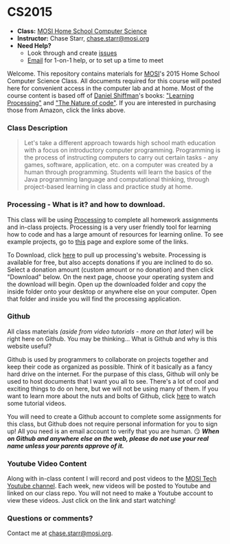 # CS2015

* **Class:** [MOSI Home School Computer Science](http://www.campfun.org/hisccoprsea11.html)
* **Instructor:** Chase Starr, [chase.starr@mosi.org](mailto:chase.starr@mosi.org)
* **Need Help?**
  * Look through and create [issues](https://github.com/mositech/CS2015/issues)
  * [Email](mailto:chase.starr@mosi.org) for 1-on-1 help, or to set up a time to meet

Welcome. This repository contains materials for [MOSI](mosi.org)'s 2015 Home School Computer Science Class. All documents required for this course will posted here for convenient access in the computer lab and at home. Most of the course content is based off of [Daniel Shiffman](http://shiffman.net/)'s books: ["Learning Processing"](http://www.amazon.com/gp/product/0123944430/ref=pd_lpo_sbs_dp_ss_1/175-2194378-3466529?pf_rd_m=ATVPDKIKX0DER&pf_rd_s=lpo-top-stripe-1&pf_rd_r=099H4C7S98NC05N1NFS1&pf_rd_t=201&pf_rd_p=1944687622&pf_rd_i=0123736021) and ["The Nature of code"](http://www.amazon.com/Nature-Code-Simulating-Natural-Processing/dp/0985930802/ref=sr_1_1?s=books&ie=UTF8&qid=1440709536&sr=1-1&keywords=nature+of+code&pebp=1440753171067&perid=17Z3DMD57AAXYTGKTPKR). If you are interested in purchasing those from Amazon, click the links above. 

### Class Description
>Let's take a different approach towards high school math education with a focus on introductory computer programming. Programming is the process of instructing computers to carry out certain tasks - any games, software, application, etc. on a computer was created by a human through programming. Students will learn the basics of the Java programming language and computational thinking, through project-based learning in class and practice study at home. 

### Processing - What is it? and how to download.
This class will be using [Processing](processing.org) to complete all homework assignments and in-class projects. Processing is a very user friendly tool for learning how to code and has a large amount of resources for learning online. To see example projects, go to [this](https://processing.org/examples/) page and explore some of the links.

To Download, click [here](https://processing.org/download/) to pull up processing's website. Processing is available for free, but also accepts donations if you are inclined to do so. Select a donation amount (custom amount or no donation) and then click "Download" below. On the next page, choose your operating system and the download will begin. Open up the downloaded folder and copy the inside folder onto your desktop or anywhere else on your computer. Open that folder and inside you will find the processing application.

### Github
All class materials *(aside from video tutorials - more on that later)* will be right here on Github. You may be thinking... What is Github and why is this website useful? 

Github is used by programmers to collaborate on projects together and keep their code as organized as possible. Think of it basically as a fancy hard drive on the internet. For the purpase of this class, Github will only be used to host documents that I want you all to see. There's a lot of cool and exciting things to do on here, but we will not be using many of them. If you want to learn more about the nuts and bolts of Github, click [here](https://www.youtube.com/watch?v=FyfwLX4HAxM&list=PLg7s6cbtAD15G8lNyoaYDuKZSKyJrgwB-&index=1) to watch some tutorial videos.

You will need to create a Github account to complete some assignments for this class, but Github does not require personal information for you to sign up! All you need is an email account to verify that you are human. :smirk: ***When on Github and anywhere else on the web, please do not use your real name unless your parents approve of it.***

### Youtube Video Content
Along with in-class content I will record and post videos to the [MOSI Tech Youtube channel](https://www.youtube.com/channel/UCWa3hzEDpYG_clePNQVmciA/feed). Each week, new videos will be posted to Youtube and linked on our class repo. You will not need to make a Youtube account to view these videos. Just click on the link and start watching!

### Questions or comments?
Contact me at [chase.starr@mosi.org](mailto:chase.starr@mosi.org).

